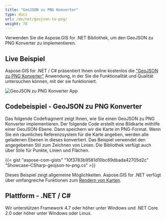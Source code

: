 ```yaml
---
title: "GeoJSON zu PNG Konverter"
type: docs
url: /de/net/geojson-to-png/
weight: 70
---
```


Verwenden Sie die Aspose.GIS for .NET Bibliothek, um den GeoJSON zu PNG Konverter zu implementieren.

## **Live Beispiel**

Aspose.GIS for .NET / C# präsentiert Ihnen online kostenlos die ["GeoJSON zu PNG Konverter"](https://products.aspose.app/gis/viewer/geojson-to-png) Anwendung, in der Sie die Funktionalität und Qualität untersuchen können, mit der sie funktioniert.

![GeoJSON zu PNG Konverter App](viewer.png)

## **Codebeispiel - GeoJSON zu PNG Konverter**

Das folgende Codefragment zeigt Ihnen, wie Sie einen GeoJSON zu PNG Konverter implementieren. Der folgende Code erstellt eine Bildkarte mithilfe einer GeoJSON-Ebene. Dann speichern wir die Karte im PNG-Format. Wenn Sie ein räumliches Referenzsystem für die Karte angeben, werden alle geladenen Ebenen in dieses konvertiert.
Das Beispiel verwendet den angegebenen Stil zum Zeichnen von Linien. Die Bibliothek verfügt auch über Stile für Punkte, Linien und Flächen.

{{< gist "aspose-com-gists" "10f3783b9581d10bc69dbada42705d2c" "Showcase-CSharp-geojson-to-png.cs" >}}

Dieses Beispiel zeigt allgemeine Möglichkeiten. Aspose.GIS for .NET verfügt über umfangreiche Funktionen zum [Rendern von Karten](https://docs.aspose.com/gis/net/map-rendering/).

## **Plattform - .NET / C#**

Wir unterstützen Framework 4.7 oder höher unter Windows und .NET Core 2.0 oder höher unter Windows oder Linux.
